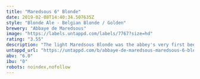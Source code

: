 ```yaml
---
title: "Maredsous 6° Blonde"
date: 2019-02-08T14:40:34.507635Z
style: "Blonde Ale - Belgian Blonde / Golden"
brewery: "Abbaye de Maredsous"
image: "https://labels.untappd.com/labels/7767?size=hd"
rating: "3.55"
description: "The light Maredsous Blonde was the abbey's very first beer. Nowadays, the monks still drink it daily at lunch.  Maredsous Blonde is a delectable blonde ale with springy fruitiness, soft malting and a slightly dry, gentle-hopped finish. A sparkling nose, complex flavors and a touch of bitterness give this fine ale all of the refreshing qualities of a classic Belgian blonde."
untappd_url: "https://untappd.com/b/abbaye-de-maredsous-maredsous-6-blonde/7767"
abv: "6.0"
ibu: "0"
robots: noindex,nofollow
---
```

